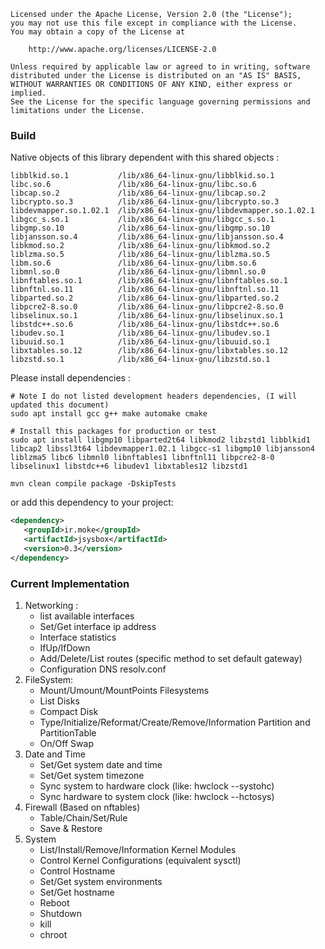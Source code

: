 ```
Licensed under the Apache License, Version 2.0 (the "License");
you may not use this file except in compliance with the License.
You may obtain a copy of the License at

    http://www.apache.org/licenses/LICENSE-2.0

Unless required by applicable law or agreed to in writing, software
distributed under the License is distributed on an "AS IS" BASIS,
WITHOUT WARRANTIES OR CONDITIONS OF ANY KIND, either express or implied.
See the License for the specific language governing permissions and
limitations under the License.
```

### Build
Native objects of this library dependent with this shared objects : 
```text
libblkid.so.1           /lib/x86_64-linux-gnu/libblkid.so.1
libc.so.6               /lib/x86_64-linux-gnu/libc.so.6
libcap.so.2             /lib/x86_64-linux-gnu/libcap.so.2
libcrypto.so.3          /lib/x86_64-linux-gnu/libcrypto.so.3
libdevmapper.so.1.02.1  /lib/x86_64-linux-gnu/libdevmapper.so.1.02.1
libgcc_s.so.1           /lib/x86_64-linux-gnu/libgcc_s.so.1
libgmp.so.10            /lib/x86_64-linux-gnu/libgmp.so.10
libjansson.so.4         /lib/x86_64-linux-gnu/libjansson.so.4
libkmod.so.2            /lib/x86_64-linux-gnu/libkmod.so.2
liblzma.so.5            /lib/x86_64-linux-gnu/liblzma.so.5
libm.so.6               /lib/x86_64-linux-gnu/libm.so.6
libmnl.so.0             /lib/x86_64-linux-gnu/libmnl.so.0
libnftables.so.1        /lib/x86_64-linux-gnu/libnftables.so.1
libnftnl.so.11          /lib/x86_64-linux-gnu/libnftnl.so.11
libparted.so.2          /lib/x86_64-linux-gnu/libparted.so.2
libpcre2-8.so.0         /lib/x86_64-linux-gnu/libpcre2-8.so.0
libselinux.so.1         /lib/x86_64-linux-gnu/libselinux.so.1
libstdc++.so.6          /lib/x86_64-linux-gnu/libstdc++.so.6
libudev.so.1            /lib/x86_64-linux-gnu/libudev.so.1
libuuid.so.1            /lib/x86_64-linux-gnu/libuuid.so.1
libxtables.so.12        /lib/x86_64-linux-gnu/libxtables.so.12
libzstd.so.1            /lib/x86_64-linux-gnu/libzstd.so.1
```
Please install dependencies :
```shell
# Note I do not listed development headers dependencies, (I will updated this document) 
sudo apt install gcc g++ make automake cmake

# Install this packages for production or test
sudo apt install libgmp10 libparted2t64 libkmod2 libzstd1 libblkid1 libcap2 libssl3t64 libdevmapper1.02.1 libgcc-s1 libgmp10 libjansson4 liblzma5 libc6 libmnl0 libnftables1 libnftnl11 libpcre2-8-0 libselinux1 libstdc++6 libudev1 libxtables12 libzstd1
  
mvn clean compile package -DskipTests
```

or add this dependency to your project: 
```xml
<dependency>
   <groupId>ir.moke</groupId>
   <artifactId>jsysbox</artifactId>
   <version>0.3</version>
</dependency>
```


### Current Implementation 
1. Networking :
      * list available interfaces
      * Set/Get interface ip address
      * Interface statistics
      * IfUp/IfDown
      * Add/Delete/List routes (specific method to set default gateway)
      * Configuration DNS resolv.conf 
2. FileSystem:
      * Mount/Umount/MountPoints Filesystems
      * List Disks
      * Compact Disk
      * Type/Initialize/Reformat/Create/Remove/Information Partition and PartitionTable
      * On/Off Swap
3. Date and Time
      * Set/Get system date and time
      * Set/Get system timezone
      * Sync system to hardware clock (like: hwclock --systohc)
      * Sync hardware to system clock (like: hwclock --hctosys)
4. Firewall (Based on nftables)
      * Table/Chain/Set/Rule
      * Save & Restore 
5. System
      * List/Install/Remove/Information Kernel Modules
      * Control Kernel Configurations (equivalent sysctl)
      * Control Hostname
      * Set/Get system environments
      * Set/Get hostname
      * Reboot
      * Shutdown
      * kill
      * chroot